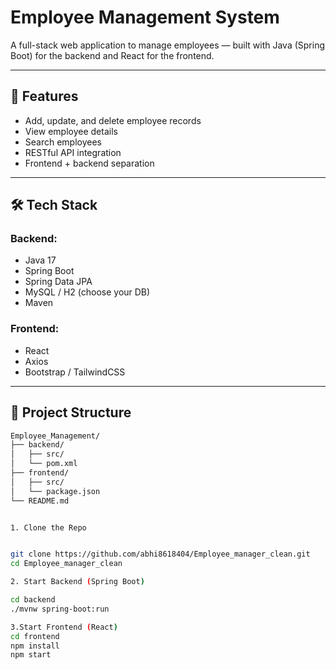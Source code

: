 # Employee Management System

A full-stack web application to manage employees — built with Java (Spring Boot) for the backend and React for the frontend.

---

## 🚀 Features

- Add, update, and delete employee records
- View employee details
- Search employees
- RESTful API integration
- Frontend + backend separation

---

## 🛠 Tech Stack

### Backend:
- Java 17
- Spring Boot
- Spring Data JPA
- MySQL / H2 (choose your DB)
- Maven

### Frontend:
- React
- Axios
- Bootstrap / TailwindCSS

---

## 📂 Project Structure

```bash
Employee_Management/
├── backend/
│   ├── src/
│   └── pom.xml
├── frontend/
│   ├── src/
│   └── package.json
└── README.md


1. Clone the Repo


git clone https://github.com/abhi8618404/Employee_manager_clean.git
cd Employee_manager_clean

2. Start Backend (Spring Boot)

cd backend
./mvnw spring-boot:run

3.Start Frontend (React)
cd frontend
npm install
npm start
